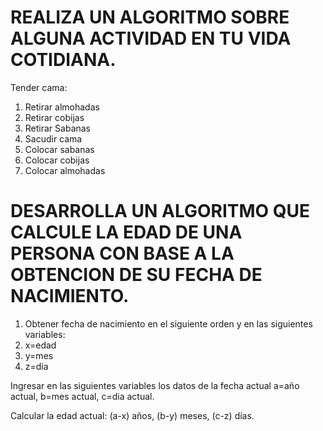 # REALIZA UN ALGORITMO SOBRE ALGUNA ACTIVIDAD EN TU VIDA COTIDIANA.

Tender cama:
1.	Retirar almohadas
2.	Retirar cobijas
3.	Retirar Sabanas
4.	Sacudir cama
5.	Colocar sabanas
6.	Colocar cobijas
7.	Colocar almohadas



# DESARROLLA UN ALGORITMO QUE CALCULE LA EDAD DE UNA PERSONA CON BASE A LA OBTENCION DE SU FECHA DE NACIMIENTO.

1. Obtener fecha de nacimiento en el siguiente orden y en las siguientes variables:
2.  x=edad
3.  y=mes
4.  z=dia

Ingresar en las siguientes variables los datos de la fecha actual
a=año actual, b=mes actual, c=dia actual.

Calcular la edad actual:
(a-x) años, (b-y) meses, (c-z) días.
